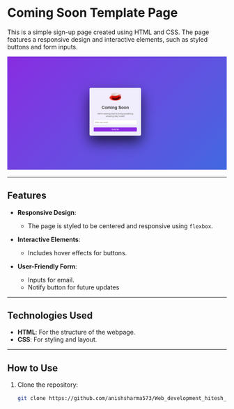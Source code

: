 # Coming Soon Template Page

This is a simple sign-up page created using HTML and CSS. The page features a responsive design and interactive elements, such as styled buttons and form inputs.

![Screenshot of  coming soon template Page](./imges//soonTemplate.png)

---

## Features

- **Responsive Design**:
  - The page is styled to be centered and responsive using `flexbox`.

- **Interactive Elements**:
  - Includes hover effects for buttons.

- **User-Friendly Form**:
  - Inputs for email.
  - Notify button for future updates

---

## Technologies Used

- **HTML**: For the structure of the webpage.
- **CSS**: For styling and layout.

---

## How to Use

1. Clone the repository:
   ```bash
   git clone https://github.com/anishsharma573/Web_development_hitesh_choudhary_udemy.git
